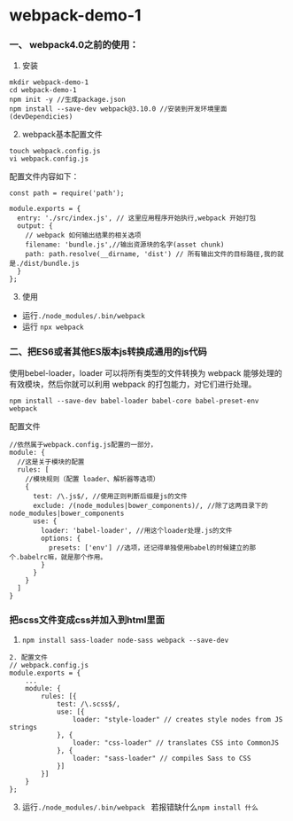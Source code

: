 # webpack-demo-1
### 一、 webpack4.0之前的使用：
1. 安装
```
mkdir webpack-demo-1
cd webpack-demo-1
npm init -y //生成package.json
npm install --save-dev webpack@3.10.0 //安装到开发环境里面(devDependicies)
```
2. webpack基本配置文件
```
touch webpack.config.js
vi webpack.config.js
```
配置文件内容如下：
```javasrcipt
const path = require('path');

module.exports = {
  entry: './src/index.js', // 这里应用程序开始执行,webpack 开始打包
  output: {
    // webpack 如何输出结果的相关选项
    filename: 'bundle.js',//输出资源块的名字(asset chunk)
    path: path.resolve(__dirname, 'dist') // 所有输出文件的目标路径,我的就是./dist/bundle.js
  }
};

```

3. 使用
- 运行`./node_modules/.bin/webpack `
- 运行 `npx webpack `
  
### 二、把ES6或者其他ES版本js转换成通用的js代码
使用bebel-loader，loader 可以将所有类型的文件转换为 webpack 能够处理的有效模块，然后你就可以利用 webpack 的打包能力，对它们进行处理。
```
npm install --save-dev babel-loader babel-core babel-preset-env webpack
```
配置文件
```
//依然属于webpack.config.js配置的一部分，
module: {
  //这是关于模块的配置
  rules: [
    //模块规则（配置 loader、解析器等选项）
    {
      test: /\.js$/, //使用正则判断后缀是js的文件
      exclude: /(node_modules|bower_components)/, //除了这两目录下的node_modules|bower_components
      use: {
        loader: 'babel-loader', //用这个loader处理.js的文件
        options: {
          presets: ['env'] //选项，还记得单独使用babel的时候建立的那个.babelrc嘛，就是那个作用。
        }
      }
    }
  ]
}
```
### 把scss文件变成css并加入到html里面

1. `npm install sass-loader node-sass webpack --save-dev`

```
2. 配置文件
// webpack.config.js
module.exports = {
	...
    module: {
        rules: [{
            test: /\.scss$/,
            use: [{
                loader: "style-loader" // creates style nodes from JS strings
            }, {
                loader: "css-loader" // translates CSS into CommonJS
            }, {
                loader: "sass-loader" // compiles Sass to CSS
            }]
        }]
    }
};
```
3. 运行`./node_modules/.bin/webpack ` 若报错缺什么`npm install 什么`





